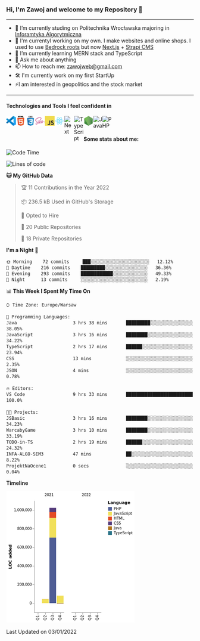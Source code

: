 ### Hi, I'm Zawoj and welcome to my Repository 👋 

---
- 🔭 I’m currently studing on Politechnika Wrocławska majoring in [Inforamtyka Algorytmiczna ](https://rekrutacja.pwr.edu.pl/wyszukiwarka-kierunkow-studiow/informatyka-algorytmiczna/)
- 💪 I'm currentyl working on my own. I make websites and online shops. I used to use [Bedrock roots](https://roots.io/bedrock/) but now [Next.js](https://nextjs.org/) + [Strapi CMS](https://strapi.io/)
- 🌱 I’m currently learning MERN stack and TypeScript
- 💬 Ask me about anything
- 📫 How to reach me: zawojweb@gmail.com
- 🛠 I'm currently work on my first StartUp
- ⚡I am interested in geopolitics and the stock market

---
#### Technologies and Tools I feel confident in
[<img align="left" alt="Visual Studio Code" width="26px" src="https://raw.githubusercontent.com/github/explore/80688e429a7d4ef2fca1e82350fe8e3517d3494d/topics/visual-studio-code/visual-studio-code.png" />](https://code.visualstudio.com)
[<img align="left" alt="HTML5" width="26px" src="https://raw.githubusercontent.com/github/explore/80688e429a7d4ef2fca1e82350fe8e3517d3494d/topics/html/html.png" />](https://developer.mozilla.org/en-US/docs/Learn/Getting_started_with_the_web/HTML_basics)
[<img align="left" alt="CSS3" width="26px" src="https://raw.githubusercontent.com/github/explore/80688e429a7d4ef2fca1e82350fe8e3517d3494d/topics/css/css.png" />](https://developer.mozilla.org/en-US/docs/Web/CSS)
[<img align="left" alt="Sass" width="26px" src="https://raw.githubusercontent.com/github/explore/80688e429a7d4ef2fca1e82350fe8e3517d3494d/topics/sass/sass.png" />](https://sass-lang.com)
[<img align="left" alt="JavaScript" width="26px" src="https://raw.githubusercontent.com/github/explore/80688e429a7d4ef2fca1e82350fe8e3517d3494d/topics/javascript/javascript.png" />](https://developer.mozilla.org/en-US/docs/Web/JavaScript)
[<img align="left" alt="React" width="26px" src="https://raw.githubusercontent.com/github/explore/80688e429a7d4ef2fca1e82350fe8e3517d3494d/topics/react/react.png" />](https://reactjs.org)
[<img align="left" alt="Next" width="26px" src="https://user-images.githubusercontent.com/79516803/147585243-fc089ead-7713-4c41-9878-244c9aa07877.png" />](https://nextjs.org)
[<img align="left" alt="TypeScript" width="26px" src="https://iconape.com/wp-content/png_logo_vector/typescript.png" />](https://www.typescriptlang.org)
[<img align="left" alt="Node.js" width="26px" src="https://raw.githubusercontent.com/github/explore/80688e429a7d4ef2fca1e82350fe8e3517d3494d/topics/nodejs/nodejs.png" />](https://nodejs.org/en/)
[<img align="left" alt="Java" width="24px" src="https://upload.wikimedia.org/wikipedia/en/thumb/3/30/Java_programming_language_logo.svg/1200px-Java_programming_language_logo.svg.png" />](https://dev.java)
[<img align="left" alt="PHP" width="30px" src="https://upload.wikimedia.org/wikipedia/commons/thumb/2/27/PHP-logo.svg/2560px-PHP-logo.svg.png" />](https://www.php.net)
<br><br>

#### Some stats about me:


<!--START_SECTION:waka-->
![Code Time](http://img.shields.io/badge/Code%20Time-402%20hrs%2032%20mins-blue)

![Lines of code](https://img.shields.io/badge/From%20Hello%20World%20I%27ve%20Written-1%20Million%20lines%20of%20code-blue)

**🐱 My GitHub Data** 

> 🏆 11 Contributions in the Year 2022
 > 
> 📦 236.5 kB Used in GitHub's Storage 
 > 
> 💼 Opted to Hire
 > 
> 📜 20 Public Repositories 
 > 
> 🔑 18 Private Repositories  
 > 
**I'm a Night 🦉** 

```text
🌞 Morning    72 commits     ███░░░░░░░░░░░░░░░░░░░░░░   12.12% 
🌆 Daytime    216 commits    █████████░░░░░░░░░░░░░░░░   36.36% 
🌃 Evening    293 commits    ████████████░░░░░░░░░░░░░   49.33% 
🌙 Night      13 commits     ░░░░░░░░░░░░░░░░░░░░░░░░░   2.19%

```


📊 **This Week I Spent My Time On** 

```text
⌚︎ Time Zone: Europe/Warsaw

💬 Programming Languages: 
Java                     3 hrs 38 mins       █████████░░░░░░░░░░░░░░░░   38.05% 
JavaScript               3 hrs 16 mins       ████████░░░░░░░░░░░░░░░░░   34.22% 
TypeScript               2 hrs 17 mins       ██████░░░░░░░░░░░░░░░░░░░   23.94% 
CSS                      13 mins             ░░░░░░░░░░░░░░░░░░░░░░░░░   2.35% 
JSON                     4 mins              ░░░░░░░░░░░░░░░░░░░░░░░░░   0.78%

🔥 Editors: 
VS Code                  9 hrs 33 mins       █████████████████████████   100.0%

🐱‍💻 Projects: 
JSBasic                  3 hrs 16 mins       ████████░░░░░░░░░░░░░░░░░   34.23% 
WarcabyGame              3 hrs 10 mins       ████████░░░░░░░░░░░░░░░░░   33.19% 
TODO-in-TS               2 hrs 19 mins       ██████░░░░░░░░░░░░░░░░░░░   24.32% 
INFA-ALGO-SEM3           47 mins             ██░░░░░░░░░░░░░░░░░░░░░░░   8.22% 
ProjektNaOcene1          0 secs              ░░░░░░░░░░░░░░░░░░░░░░░░░   0.04%

```

**Timeline**

![Chart not found](https://raw.githubusercontent.com/ZawojWeb/ZawojWeb/main/charts/bar_graph.png) 


 Last Updated on 03/01/2022
<!--END_SECTION:waka-->
